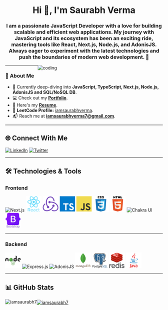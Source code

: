 <h1 align="center">Hi 👋, I'm Saurabh Verma</h1>

<div align="center">
  <h3>
    I am a passionate <b>JavaScript Developer</b> with a love for building scalable and efficient web applications. 
    My journey with <b>JavaScript and its ecosystem</b> has been an exciting ride, mastering tools like <b>React, Next.js, Node.js, and AdonisJS</b>.
    Always eager to experiment with the latest technologies and push the boundaries of modern web development. 🚀
  </h3>
</div>

<img align="right" alt="coding" width="400" src="https://cdn.dribbble.com/users/1019864/screenshots/3079099/media/9e5055da2ee6c899aab9403ceb7d0dc3.gif" />

---

### 🔹 **About Me**
- 🌱 Currently deep-diving into **JavaScript, TypeScript, Next.js, Node.js, AdonisJS and SQL/NoSQL DB**.
- 💻 Check out my **[Portfolio](https://saurabh-verma-portfolio.netlify.app/)**.
- 📝 Here's my **[Resume](https://drive.google.com/uc?id=1lUg_b_E6o9MpQMwFbNcWZ8pizXnH6Lrh)**.
- 🎯 **LeetCode Profile:** [iamsaurabhverma](https://leetcode.com/iamsaurabhverma/).
- 📬 Reach me at **iamsaurabhverma7@gmail.com**.

---

## 🌐 **Connect With Me**
[![LinkedIn](https://img.shields.io/badge/LinkedIn-%230077B5.svg?logo=linkedin&logoColor=white)](https://www.linkedin.com/in/saurabhvermasv/)
[![Twitter](https://img.shields.io/badge/Twitter-%231DA1F2.svg?logo=Twitter&logoColor=white)](https://twitter.com/iamsaurabhv)

---

## **🛠️ Technologies & Tools**

### **Frontend**
<div>
  <img src="https://pulkitgangwar.gallerycdn.vsassets.io/extensions/pulkitgangwar/nextjs-snippets/1.0.2/1713018281951/Microsoft.VisualStudio.Services.Icons.Default" alt="Next.js" height="50"/>
  <img src="https://raw.githubusercontent.com/devicons/devicon/master/icons/react/react-original-wordmark.svg" alt="React" height="50"/>
  <img src="https://raw.githubusercontent.com/devicons/devicon/master/icons/redux/redux-original.svg" alt="Redux" height="50"/>
  <img src="https://raw.githubusercontent.com/devicons/devicon/master/icons/typescript/typescript-original.svg" alt="TypeScript" height="50"/>
  <img src="https://raw.githubusercontent.com/devicons/devicon/master/icons/javascript/javascript-original.svg" alt="JavaScript" height="50"/>
  <img src="https://raw.githubusercontent.com/devicons/devicon/master/icons/css3/css3-original-wordmark.svg" alt="CSS3" height="50"/>
  <img src="https://raw.githubusercontent.com/devicons/devicon/master/icons/html5/html5-original-wordmark.svg" alt="HTML5" height="50"/>
  <img src="https://avatars.githubusercontent.com/u/54212428?s=280&v=4" alt="Chakra UI" height="50"/>
  <img src="https://raw.githubusercontent.com/devicons/devicon/master/icons/bootstrap/bootstrap-original-wordmark.svg" alt="Bootstrap" height="50"/>
</div>

---

### **Backend**
<div>
  <img src="https://raw.githubusercontent.com/devicons/devicon/master/icons/nodejs/nodejs-original-wordmark.svg" alt="Node.js" height="50"/>
  <img src="https://ajeetchaulagain.com/static/7cb4af597964b0911fe71cb2f8148d64/87351/express-js.png" alt="Express.js" height="50"/>
  <img src="https://cdn.worldvectorlogo.com/logos/adonisjs.svg" alt="AdonisJS" height="50"/>
  <img src="https://raw.githubusercontent.com/devicons/devicon/master/icons/mongodb/mongodb-original-wordmark.svg" alt="MongoDB" height="50"/>
  <img src="https://raw.githubusercontent.com/devicons/devicon/master/icons/postgresql/postgresql-original-wordmark.svg" alt="PostgreSQL" height="50"/>
  <img src="https://raw.githubusercontent.com/devicons/devicon/master/icons/redis/redis-original-wordmark.svg" alt="Redis" height="50"/>
  <img src="https://raw.githubusercontent.com/devicons/devicon/master/icons/java/java-original-wordmark.svg" alt="Java" height="50"/>
</div>

---

## **📊 GitHub Stats**
<p>
  <img align="left" src="https://github-readme-stats-eight-theta.vercel.app/api/top-langs/?username=iamsaurabh7&layout=compact&card_width=370&langs_count=6&theme=dark" alt="iamsaurabh7" />
</p>

<p>
  <a href="https://git.io/streak-stats">
    <img align="center" src="https://github-readme-streak-stats.herokuapp.com?user=iamsaurabh7&theme=dark&hide_border=false&card_width=400" alt="iamsaurabh7" />
  </a>
</p>
